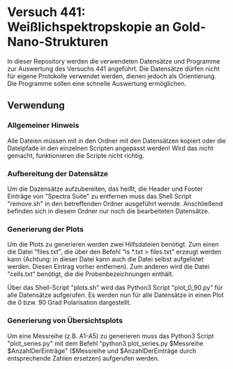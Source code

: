 # Versuch 441: Weißlichspektropskopie an Gold-Nano-Strukturen
In dieser Repository werden die verwendeten Datensätze und Programme zur Auswertung des Versuchs 441 angeführt.
Die Datensätze dürfen nicht für eigene Protokolle verwendet werden, dienen jedoch als Orientierung. Die Programme sollen
eine schnelle Auswertung ermöglichen.

## Verwendung
### Allgemeiner Hinweis
Alle Dateien müssen mit in den Ordner mit den Datensätzen kopiert oder die Dateipfade in den einzelnen Scripten angepasst werden!
Wird das nicht gemacht, funktionieren die Scripte nicht richtig.

### Aufbereitung der Datensätze
Um die Dazensätze aufzubereiten, das heißt, die Header und Footer Einträge von "Spectra Suite" zu entfernen muss das Shell Script
"remove.sh" in den betreffenden Ordner ausgeführt wernde. Anschließend befinden sich in diesem Ordner nur noch die bearbeiteten Datensätze.


### Generierung der Plots
Um die Plots zu generieren werden zwei Hilfsdateien benötigt. Zum einen die Datei "files.txt", die über den Befehl "ls *.txt > files.txt"
erzeugt werden kann (Achtung: in dieser Datei kann auch die Datei selbst aufgelistet werden. Diesen Eintrag vorher entfernen). Zum anderen
wird die Datei "cells.txt" benötigt, die die Probenbezeichnungen enthält.

Über das Shell-Script "plots.sh" wird das Python3 Script "plot_0_90.py" für alle Datensätze aufgerufen. Es werden nun für alle Datensätze
in einen Plot die 0 bzw. 90 Grad Polarisation dargestellt.

### Generierung von Übersichtsplots
Um eine Messreihe (z.B. A1-A5) zu generieren muss das Python3 Script "plot_series.py" mit dem Befehl "python3 plot_series.py $Messreihe $AnzahlDerEinträge"
($Messreihe und $AnzahlDerEinträge durch entsprechende Zahlen ersetzen) aufgerufen werden.
